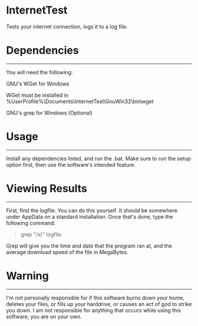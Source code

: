 # InternetTest
Tests your internet connection, logs it to a log file.

# Dependencies
_____________________________________________

You will need the following:

GNU's WGet for Windows

WGet must be installed in %UserProfile%\Documents\InternetTest\GnuWin32\bin\wget

GNU's grep for Windows (Optional)

# Usage
____________________________________________

Install any dependencies listed, and run the .bat. Make sure to run the setup option first, then use the software's intended feature.

# Viewing Results
___________________________________________

First, find the logfile. You can do this yourself. It should be somewhere under AppData on a standard installation. Once that's done, type the following command:

> grep "/s)" logfile 

Grep will give you the time and date that the program ran at, and the average download speed of the file in MegaBytes.

# Warning
___________________________________________
I'm not personally responsible for if this software burns down your home, deletes your files, or fills up your harddrive, or causes an act of god to strike you down. I am not responsible for anything that occurs while using this software, you are on your own.
